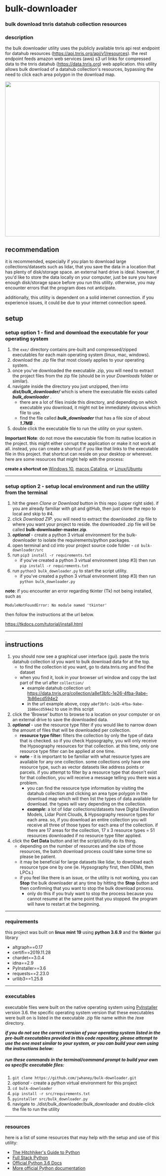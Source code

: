 # bulk-downloader
### __bulk download tnris datahub collection resources__

### description
the bulk downloader utility uses the publicly available tnris api rest endpoint for datahub resources (https://api.tnris.org/api/v1/resources). the rest endpoint feeds amazon web services (aws) s3 url links for compressed data to the tnris datahub (https://data.tnris.org) web application. this utility allows bulk download of a datahub collection's resources, bypassing the need to click each area polygon in the download map.

<img src="/resources/bulk-downloader.png" width="500">

## recommendation
it is recommended, especially if you plan to download large collections/datasets such as lidar, that you save the data in a location that has plenty of disk/storage space. an external hard drive is ideal. however, if you'd like to store the data locally on your computer, just be sure you have enough disk/storage space before you run this utility. otherwise, you may encounter errors that the program does not anticipate.

additionally, this utility is dependent on a solid internet connection. if you experience issues, it could be due to your internet connection speed.

## setup

### setup option 1 - find and download the executable for your operating system

1. the `exe/` directory contains pre-built and compressed/zipped executables for each main operating system (linux, mac, windows).
2. download the .zip file that most closely applies to your operating system.
3. once you've downloaded the executable .zip, you will need to extract the project files from the zip file (should be in your *Downloads* folder or similar).
4. navigate inside the directory you just unzipped, then into __*dist/bulk_downloader/*__ which is where the executable file exists called __*bulk_downloader*__ .
    - there are a lot of files inside this directory, and depending on which executable you download, it might not be immediately obvious which file to use.
    - find the file called __*bulk_downloader*__ that has a file size of about __*1.7MB*__ .
5. double click the executable file to run the utility on your system.

**Important Note**: do not move the executable file from its native location in the project. this might either corrupt the application or make it not work at all. instead, you can create a shortcut if you like that links to the executable file in this project. that shortcut can reside on your desktop or wherever. here are some resources that might help with the process:

__create a shortcut on__ [Windows 10](https://www.minitool.com/news/create-desktop-shortcut-windows-10-004.html), [macos Catalina](https://www.igeeksblog.com/how-to-make-desktop-shortcuts-on-mac/), or [Linux/Ubuntu](https://itsfoss.com/ubuntu-desktop-shortcut/)


-------------------------------


### setup option 2 - setup local environment and run the utility from the terminal

1. hit the green *Clone or Download* button in this repo (upper right side). if you are already familiar with git and gitHub, then just clone the repo to local and skip to #4.
2. click *Download ZIP*. you will need to extract the downloaded .zip file to where you want your project to reside. the downloaded .zip file will be called __bulk-downloader-master.zip__.
3. __*optional*__ - create a python 3 virtual environment for the bulk-downloader to isolate the requirements/python packages.
4. open terminal and cd into your project source code folder - `cd bulk-downloader/src`
5. run `pip3 install -r requirements.txt`
    - if you've created a python 3 virtual environment (step #3) then run `pip install -r requirements.txt`
6. run `python3 bulk_downloader.py` to start the script utility.
    - if you've created a python 3 virtual environment (step #3) then run `python bulk_downloader.py`

__note__: if you encounter an error regarding tkinter (Tk) not being installed, such as

`ModuleNotFoundError: No module named 'tkinter'`

then follow the instructions at the url below.

https://tkdocs.com/tutorial/install.html

-------------------------------


## instructions

1. you should now see a graphical user interface (gui). paste the tnris datahub collection id you want to bulk download data for at the top.
    - to find the collection id you want, go to data.tnris.org and find the dataset
    - when you find it, look in your browser url window and copy the last part of the url after `collection/`
      - example datahub collection url: https://data.tnris.org/collection/a8ef3bfc-1e26-4fba-9abe-1b86ecd594e2
      - in the url example above, copy `a8ef3bfc-1e26-4fba-9abe-1b86ecd594e2` to use in this script
2. click the 'Browse' button to browse to a location on your computer or on an external drive to save the downloaded data.
3. __*optional*__ - use the resource type filter if you would like to narrow down the amount of files that will be downloaded per collection.
    - **resource type filter:** filters the collection by only the type of data that is checked. so if you check Hypsography, you will only receive the Hypsography resources for that collection. at this time, only one resource type filter can be applied at one time.
    - **note** - it is important to be familiar with what resource types are available for any one collection. some collections only have one resource type, such as vector datasets like address points or parcels. if you attempt to filter by a resource type that doesn't exist for that collection, you will receive a message telling you there was a problem.
        - you can find the resource type information by visiting the datahub collection and clicking an area type polygon in the download map which will then list the types of data available for download. the types will vary depending on the collection.
        - __*example*__: a lot of lidar collections/datasets have Digital Elevation Models, Lidar Point Clouds, & Hypsography resource types for each area. so, if you download an entire collection you will receive all three of those types for each area of the collection. if there are 17 areas for the collection, 17 x 3 resource types = 51 resources downloaded if no resource type filter applied.
4. click the **Get Data** button and let the script/utility do its thing.
    - depending on the number of resources and the size of those resources, the batch download process could take some time so please be patient.
    - it may be beneficial for large datasets like lidar, to download each resource type one by one (ie. Hypsography first, then DEMs, then LPCs.)
    - if you feel like there is an issue, or the utility is not working, you can **Stop** the bulk downloader at any time by hitting the **Stop** button and then confirming that you want to stop the bulk download process.
        - only do this if you truly want to stop the process because you cannot resume at the same point that you stopped. the program will have to restart at the beginning.


-------------------------------


### requirements

this project was built on __linux mint 19__ using __python 3.6.9__ and the __tkinter__ gui library

- altgraph==0.17
- certifi==2019.11.28
- chardet==3.0.4
- idna==2.9
- PyInstaller==3.6
- requests==2.23.0
- urllib3==1.25.8


-------------------------------


### executables

executable files were built on the native operating system using [PyInstaller](https://www.pyinstaller.org/) version 3.6. the specific operating system version that these executables were built on is listed in the executable .zip file name within the /exe directory.

__*if you do not see the correct version of your operating system listed in the pre-built executables provided in this code repository, please attempt to use the one most similar to your system, or you can build your own using the instructions below:*__

##### run these commands in the terminal/command prompt to build your own os specific executable files:
1. `git clone https://github.com/jwhaney/bulk-downloader.git`
2. *optional* - create a python virtual environment for this project
3. `cd bulk-downloader`
4. `pip install -r src/requirements.txt`
5. `pyinstaller src/bulk_downloader.py`
6. navigate to ./dist/bulk_downloader/bulk_downloader and double-click the file to run the utility


-------------------------------


### resources

here is a list of some resources that may help with the setup and use of this utility:

- [The Hitchhiker's Guide to Python](https://docs.python-guide.org/)
- [Full Stack Python](https://www.fullstackpython.com/best-python-resources.html)
- [Official Python 3.6 Docs](https://docs.python.org/3.6/)
- [More official Python documentation](https://www.python.org/doc/)
